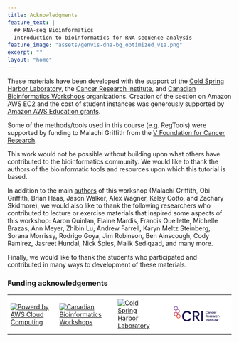 ```yaml
---
title: Acknowledgments
feature_text: |
  ## RNA-seq Bioinformatics
  Introduction to bioinformatics for RNA sequence analysis
feature_image: "assets/genvis-dna-bg_optimized_v1a.png"
excerpt: ""
layout: "home"
---
```


These materials have been developed with the support of the [Cold Spring Harbor Laboratory](http://meetings.cshl.edu/courseshome.aspx), the [Cancer Research Institute](https://www.cancerresearch.org/bootcamp), and [Canadian Bioinformatics Workshops](https://bioinformatics.ca/workshops/) organizations. Creation of the section on Amazon AWS EC2 and the cost of student instances was generously supported by [Amazon AWS Education grants](https://aws.amazon.com/grants/).

Some of the methods/tools used in this course (e.g. RegTools) were supported by funding to Malachi Griffith from the [V Foundation for Cancer Research](https://www.jimmyv.org/).

This work would not be possible without building upon what others have contributed to the bioinformatics community. We would like to thank the authors of the bioinformatic tools and resources upon which this tutorial is based.

In addition to the main [authors](/authors) of this workshop (Malachi Griffith, Obi Griffith, Brian Haas, Jason Walker, Alex Wagner, Kelsy Cotto, and Zachary Skidmore), we would also like to thank the following researchers who contributed to lecture or exercise materials that inspired some aspects of this workshop: Aaron Quinlan, Elaine Mardis, Francis Ouellette, Michelle Brazas, Ann Meyer, Zhibin Lu, Andrew Farrell, Karyn Meltz Steinberg, Sorana Morrissy, Rodrigo Goya, Jim Robinson, Ben Ainscough, Cody Ramirez, Jasreet Hundal, Nick Spies, Malik Sediqzad, and many more.

Finally, we would like to thank the students who participated and contributed in many ways to development of these materials.

### Funding acknowledgements
<center>
<table bgcolor="#FFFFFF">
<tr bgcolor="#FFFFFF">
<td bgcolor="#FFFFFF"><a href="https://aws.amazon.com/"><img src="/assets/logos/aws-powered-by.png" alt="Powerd by AWS Cloud Computing"></a></td>
<td bgcolor="#FFFFFF"><a href="https://bioinformatics.ca/"><img src="/assets/logos/bioinformatics_LOGO.png" alt="Canadian Bioinformatics Workshops"></a></td>
<td bgcolor="#FFFFFF"><a href="http://www.cshl.edu/"><img src="/assets/logos/Cold_Spring_Harbor_Laboratory_logo.png" alt="Cold Spring Harbor Laboratory"></a></td>
<td bgcolor="#FFFFFF"><a href="https://www.cancerresearch.org"><img src="/assets/logos/CRI_Logo_Primary_RGB_P1.jpg" alt="Cancer Research Institute"></a></td
</tr>
</table>
</center>
